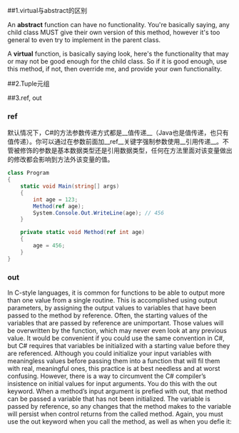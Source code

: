 ##1.virtual与abstract的区别

An **abstract** function can have no functionality. You're basically saying, any child class MUST give their own version of this method, however it's too general to even try to implement in the parent class.

A **virtual** function, is basically saying look, here's the functionality that may or may not be good enough for the child class. So if it is good enough, use this method, if not, then override me, and provide your own functionality.

##2.Tuple元组

##3.ref, out

### ref
默认情况下，C#的方法参数传递方式都是__值传递__（Java也是值传递，也只有值传递）。你可以通过在参数前面加__ref__关键字强制参数使用__引用传递__。不管被修饰的参数是基本数据类型还是引用数据类型，任何在方法里面对该变量做出的修改都会影响到方法外该变量的值。

```c#
class Program
{
    static void Main(string[] args)
    {
        int age = 123;
        Method(ref age);
        System.Console.Out.WriteLine(age); // 456
    }

    private static void Method(ref int age)
    {
        age = 456;
    }
}
```

### out
In C-style languages, it is common for functions to be able to output more than one value from a single
routine. This is accomplished using output parameters, by assigning the output values to variables that
have been passed to the method by reference. Often, the starting values of the variables that are passed by
reference are unimportant. Those values will be overwritten by the function, which may never even look at
any previous value.
It would be convenient if you could use the same convention in C#, but C# requires that variables be
initialized with a starting value before they are referenced. Although you could initialize your input
variables with meaningless values before passing them into a function that will fil them with real,
meaningful ones, this practice is at best needless and at worst confusing. However, there is a way to
circumvent the C# compiler’s insistence on initial values for input arguments.
You do this with the out keyword. When a method’s input argument is prefied with out, that method can
be passed a variable that has not been initialized. The variable is passed by reference, so any changes that
the method makes to the variable will persist when control returns from the called method. Again, you must
use the out keyword when you call the method, as well as when you defie it:





